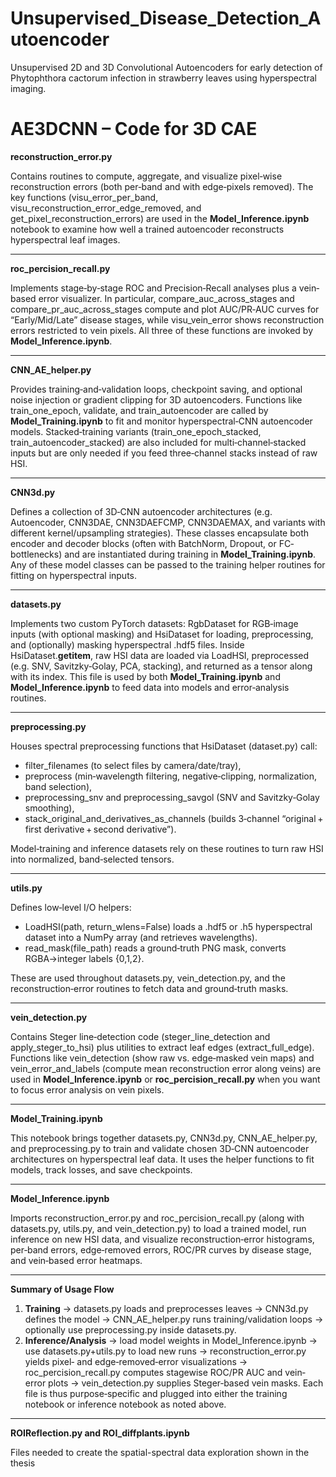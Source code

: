 # Unsupervised_Disease_Detection_Autoencoder
 Unsupervised 2D and 3D Convolutional Autoencoders for early detection of Phytophthora cactorum infection in strawberry leaves using hyperspectral imaging.


# AE3DCNN – Code for 3D CAE

**reconstruction_error.py**

Contains routines to compute, aggregate, and visualize pixel‐wise reconstruction errors (both per‐band and with edge‐pixels removed). The key functions (visu_error_per_band, visu_reconstruction_error_edge_removed, and get_pixel_reconstruction_errors) are used in the **Model_Inference.ipynb** notebook to examine how well a trained autoencoder reconstructs hyperspectral leaf images. 
________________________________________
**roc_percision_recall.py**

Implements stage‐by‐stage ROC and Precision‐Recall analyses plus a vein‐based error visualizer. In particular, compare_auc_across_stages and compare_pr_auc_across_stages compute and plot AUC/PR‐AUC curves for “Early/Mid/Late” disease stages, while visu_vein_error shows reconstruction errors restricted to vein pixels. All three of these functions are invoked by **Model_Inference.ipynb**.
________________________________________
**CNN_AE_helper.py**

Provides training‐and‐validation loops, checkpoint saving, and optional noise injection or gradient clipping for 3D autoencoders. Functions like train_one_epoch, validate, and train_autoencoder are called by **Model_Training.ipynb** to fit and monitor hyperspectral‐CNN autoencoder models. Stacked‐training variants (train_one_epoch_stacked, train_autoencoder_stacked) are also included for multi‐channel‐stacked inputs but are only needed if you feed three‐channel stacks instead of raw HSI.
________________________________________
**CNN3d.py**

Defines a collection of 3D‐CNN autoencoder architectures (e.g. Autoencoder, CNN3DAE, CNN3DAEFCMP, CNN3DAEMAX, and variants with different kernel/upsampling strategies). These classes encapsulate both encoder and decoder blocks (often with BatchNorm, Dropout, or FC‐bottlenecks) and are instantiated during training in **Model_Training.ipynb**. Any of these model classes can be passed to the training helper routines for fitting on hyperspectral inputs.
________________________________________
**datasets.py**

Implements two custom PyTorch datasets: RgbDataset for RGB‐image inputs (with optional masking) and HsiDataset for loading, preprocessing, and (optionally) masking hyperspectral .hdf5 files. Inside HsiDataset.__getitem__, raw HSI data are loaded via LoadHSI, preprocessed (e.g. SNV, Savitzky‐Golay, PCA, stacking), and returned as a tensor along with its index. This file is used by both **Model_Training.ipynb** and **Model_Inference.ipynb** to feed data into models and error‐analysis routines.
________________________________________
**preprocessing.py**

Houses spectral preprocessing functions that HsiDataset (dataset.py) call:

-	filter_filenames (to select files by camera/date/tray),
-	preprocess (min‐wavelength filtering, negative‐clipping, normalization, band selection),
-	preprocessing_snv and preprocessing_savgol (SNV and Savitzky‐Golay smoothing),
-	stack_original_and_derivatives_as_channels (builds 3‐channel “original + first derivative + second derivative”).

Model‐training and inference datasets rely on these routines to turn raw HSI into normalized, band‐selected tensors.
________________________________________
**utils.py**

Defines low‐level I/O helpers:

-	LoadHSI(path, return_wlens=False) loads a .hdf5 or .h5 hyperspectral dataset into a NumPy array (and retrieves wavelengths).
-	read_mask(file_path) reads a ground‐truth PNG mask, converts RGBA→integer labels {0,1,2}.

These are used throughout datasets.py, vein_detection.py, and the reconstruction‐error routines to fetch data and ground‐truth masks.
________________________________________
**vein_detection.py**

Contains Steger line‐detection code (steger_line_detection and apply_steger_to_hsi) plus utilities to extract leaf edges (extract_full_edge). Functions like vein_detection (show raw vs. edge‐masked vein maps) and vein_error_and_labels (compute mean reconstruction error along veins) are used in **Model_Inference.ipynb** or **roc_percision_recall.py** when you want to focus error analysis on vein pixels.
________________________________________
**Model_Training.ipynb**

This notebook brings together datasets.py, CNN3d.py, CNN_AE_helper.py, and preprocessing.py to train and validate chosen 3D‐CNN autoencoder architectures on hyperspectral leaf data. It uses the helper functions to fit models, track losses, and save checkpoints.
________________________________________
**Model_Inference.ipynb**

Imports reconstruction_error.py and roc_percision_recall.py (along with datasets.py, utils.py, and vein_detection.py) to load a trained model, run inference on new HSI data, and visualize reconstruction‐error histograms, per‐band errors, edge‐removed errors, ROC/PR curves by disease stage, and vein‐based error heatmaps.
________________________________________
**Summary of Usage Flow**

1.	**Training** → datasets.py loads and preprocesses leaves → CNN3d.py defines the model → CNN_AE_helper.py runs training/validation loops → optionally use preprocessing.py inside datasets.py.
2.	**Inference/Analysis** → load model weights in Model_Inference.ipynb → use datasets.py+utils.py to load new runs → reconstruction_error.py yields pixel‐ and edge‐removed‐error visualizations → roc_percision_recall.py computes stagewise ROC/PR AUC and vein‐error plots → vein_detection.py supplies Steger‐based vein masks.
Each file is thus purpose‐specific and plugged into either the training notebook or inference notebook as noted above.



----------------------------------------
**ROIReflection.py and ROI_diffplants.ipynb**

Files needed to create the spatial-spectral data exploration shown in the thesis
